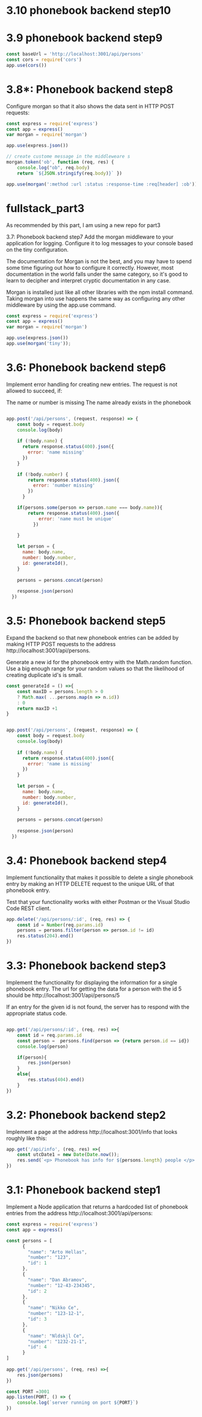 # 3.10 phonebook backend step10

# 3.9 phonebook backend step9

```js
const baseUrl = 'http://localhost:3001/api/persons'
const cors = require('cors')
app.use(cors())

```

# 3.8*: Phonebook backend step8
Configure morgan so that it also shows the data sent in HTTP POST requests:

```js
const express = require('express')
const app = express()
var morgan = require('morgan')

app.use(express.json())

// create custome message in the middleweare s
morgan.token('ob', function (req, res) { 
    console.log("ob", req.body)
    return `${JSON.stringify(req.body)}` })

app.use(morgan(':method :url :status :response-time :req[header] :ob'))
```

# fullstack_part3
As recommended by this part, I am using a new repo for part3

3.7: Phonebook backend step7
Add the morgan middleware to your application for logging. Configure it to log messages to your console based on the tiny configuration.

The documentation for Morgan is not the best, and you may have to spend some time figuring out how to configure it correctly. However, most documentation in the world falls under the same category, so it's good to learn to decipher and interpret cryptic documentation in any case.

Morgan is installed just like all other libraries with the npm install command. Taking morgan into use happens the same way as configuring any other middleware by using the app.use command.

```js
const express = require('express')
const app = express()
var morgan = require('morgan')

app.use(express.json())
app.use(morgan('tiny'));

```

# 3.6: Phonebook backend step6
Implement error handling for creating new entries. The request is not allowed to succeed, if:

The name or number is missing
The name already exists in the phonebook

```js

app.post('/api/persons', (request, response) => {
    const body = request.body
    console.log(body)
  
    if (!body.name) {
      return response.status(400).json({ 
        error: 'name missing' 
      })
    }

    if (!body.number) {
        return response.status(400).json({ 
          error: 'number missing' 
        })
      }

    if(persons.some(person => person.name === body.name)){
        return response.status(400).json({ 
            error: 'name must be unique' 
          })

    }
  
    let person = {
      name: body.name,
      number: body.number,
      id: generateId(),
    }
  
    persons = persons.concat(person)
  
    response.json(person)
  })
```

# 3.5: Phonebook backend step5
Expand the backend so that new phonebook entries can be added by making HTTP POST requests to the address http://localhost:3001/api/persons.

Generate a new id for the phonebook entry with the Math.random function. Use a big enough range for your random values so that the likelihood of creating duplicate id's is small.
```js
const generateId = () =>{
    const maxID = persons.length > 0
    ? Math.max( ...persons.map(n => n.id))
    : 0
    return maxID +1
}


app.post('/api/persons', (request, response) => {
    const body = request.body
    console.log(body)
  
    if (!body.name) {
      return response.status(400).json({ 
        error: 'name is missing' 
      })
    }
  
    let person = {
      name: body.name,
      number: body.number,
      id: generateId(),
    }
  
    persons = persons.concat(person)
  
    response.json(person)
  })
  ```
# 3.4: Phonebook backend step4
Implement functionality that makes it possible to delete a single phonebook entry by making an HTTP DELETE request to the unique URL of that phonebook entry.

Test that your functionality works with either Postman or the Visual Studio Code REST client.
```js
app.delete('/api/persons/:id', (req, res) => {
    const id = Number(req.params.id)
    persons = persons.filter(person => person.id != id)
    res.status(204).end()
})

```

# 3.3: Phonebook backend step3
Implement the functionality for displaying the information for a single phonebook entry. The url for getting the data for a person with the id 5 should be http://localhost:3001/api/persons/5

If an entry for the given id is not found, the server has to respond with the appropriate status code.

```js

app.get('/api/persons/:id', (req, res) =>{
    const id = req.params.id
    const person =  persons.find(person => {return person.id == id})
    console.log(person)

    if(person){
        res.json(person)
    }
    else{
        res.status(404).end()
    }
})
```


# 3.2: Phonebook backend step2
Implement a page at the address http://localhost:3001/info that looks roughly like this:


```js
app.get('/api/info', (req, res) =>{
    const utcDate1 = new Date(Date.now());
    res.send(`<p> Phonebook has info for ${persons.length} people </p> <p> ${utcDate1.toUTCString()}</p>`)
})

```

# 3.1: Phonebook backend step1
Implement a Node application that returns a hardcoded list of phonebook entries from the address http://localhost:3001/api/persons:


```js
const express = require('express')
const app = express()

const persons = [
      {
        "name": "Arto Hellas",
        "number": "123",
        "id": 1
      },
      {
        "name": "Dan Abramov",
        "number": "12-43-234345",
        "id": 2
      },
      {
        "name": "Nikko Ce",
        "number": "123-12-1",
        "id": 3
      },
      {
        "name": "Nldskjl Ce",
        "number": "1232-21-1",
        "id": 4
      }
]
  
app.get('/api/persons', (req, res) =>{
    res.json(persons)
})

const PORT =3001
app.listen(PORT, () => {
    console.log(`server running on port ${PORT}`)
}) 
```
